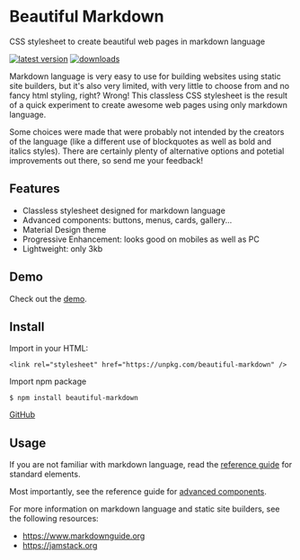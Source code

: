 # Beautiful Markdown

CSS stylesheet to create beautiful web pages in markdown language

[![latest version][npm-img]][npm-url] [![downloads][downloads-img]][npm-url]

[npm-img]: https://img.shields.io/npm/v/beautiful-markdown.svg?style=flat-square
[npm-url]: https://www.npmjs.com/package/beautiful-markdown
[downloads-img]: https://img.shields.io/npm/dm/beautiful-markdown.svg?style=flat-square

Markdown language is very easy to use for building websites using static site builders, but it's also very limited, with very little to choose from and no fancy html styling, right? Wrong! This classless CSS stylesheet is the result of a quick experiment to create awesome web pages using only markdown language.

Some choices were made that were probably not intended by the creators of the language (like a different use of blockquotes as well as bold and italics styles). There are certainly plenty of alternative options  and potetial improvements out there, so send me your feedback!


## Features
- Classless stylesheet designed for markdown language
- Advanced components: buttons, menus, cards, gallery...
- Material Design theme
- Progressive Enhancement: looks good on mobiles as well as PC
- Lightweight: only 3kb


## Demo

Check out the [demo](https://bndp.github.io/beautiful-markdown).


## Install

Import in your HTML:

    <link rel="stylesheet" href="https://unpkg.com/beautiful-markdown" />

Import npm package

    $ npm install beautiful-markdown

[GitHub](/)


## Usage

If you are not familiar with markdown language, read the [reference guide](https://bndp.github.io/beautiful-markdown/reference) for standard elements.

Most importantly, see the reference guide for [advanced components](https://bndp.github.io/beautiful-markdown/components).

For more information on markdown language and static site builders, see the following resources:
- https://www.markdownguide.org
- https://jamstack.org
